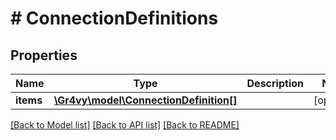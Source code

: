 # # ConnectionDefinitions

## Properties

Name | Type | Description | Notes
------------ | ------------- | ------------- | -------------
**items** | [**\Gr4vy\model\ConnectionDefinition[]**](ConnectionDefinition.md) |  | [optional]

[[Back to Model list]](../../README.md#models) [[Back to API list]](../../README.md#endpoints) [[Back to README]](../../README.md)
